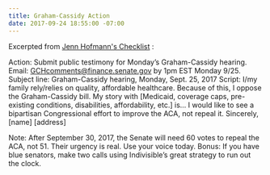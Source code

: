 ```yaml
---
title: Graham-Cassidy Action
date: 2017-09-24 18:55:00 -07:00
---
```


Excerpted from [Jenn Hofmann's Checklist](https://jenniferhofmann.com/) :

Action: Submit public testimony for Monday’s Graham-Cassidy hearing.
Email: GCHcomments@finance.senate.gov by 1pm EST Monday 9/25.
Subject line: Graham-Cassidy hearing, Monday, Sept. 25, 2017
Script: I/my family rely/relies on quality, affordable healthcare. Because of this, I oppose the Graham-Cassidy bill. My story with [Medicaid, coverage caps, pre-existing conditions, disabilities, affordability, etc.] is… I would like to see a bipartisan Congressional effort to improve the ACA, not repeal it.
Sincerely, [name]
[address]

Note: After September 30, 2017, the Senate will need 60 votes to repeal the ACA, not 51. Their urgency is real. Use your voice today.
Bonus: If you have blue senators, make two calls using Indivisible’s great strategy to run out the clock.
